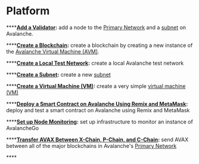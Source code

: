 # Platform

\*\*\*\*[**Add a Validator**](add-a-validator.md)**:** add a node to the [Primary Network](../../../learn/platform-overview/) and a [subnet](../../../learn/platform-overview/#subnets) on Avalanche.

\*\*\*\*[**Create a Blockchain**](create-a-new-blockchain.md)**:** create a blockchain by creating a new instance of the [Avalanche Virtual Machine \(AVM\)](../../../learn/platform-overview/#exchange-chain-x-chain).

\*\*\*\*[**Create a Local Test Network**](create-a-local-test-network.md)**:** create a local Avalanche test network

\*\*\*\*[**Create a Subnet**](create-a-subnet.md)**:** create a new [subnet](../../../learn/platform-overview/#subnets)

\*\*\*\*[**Create a Virtual Machine \(VM\)**](create-a-virtual-machine-vm.md)**:** create a very simple [virtual machine \(VM\)](../../../learn/platform-overview/#virtual-machines)

\*\*\*\*[**Deploy a Smart Contract on Avalanche Using Remix and MetaMask**](deploy-a-smart-contract-on-avalanche-using-remix-and-metamask.md)**:** deploy and test a smart contract on Avalanche using Remix and MetaMask

\*\*\*\*[**Set up Node Monitoring**](setting-up-node-monitoring.md)**:** set up infrastructure to monitor an instance of AvalancheGo

\*\*\*\*[**Transfer AVAX Between X-Chain, P-Chain, and C-Chain**](transfer-avax-between-x-chain-and-p-chain.md)**:** send AVAX between all of the major blockchains in Avalanche's [Primary Network](../../../learn/platform-overview/)

\*\*\*\*

